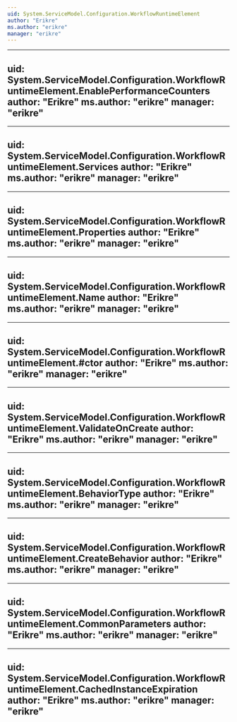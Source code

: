```yaml
---
uid: System.ServiceModel.Configuration.WorkflowRuntimeElement
author: "Erikre"
ms.author: "erikre"
manager: "erikre"
---
```


---
uid: System.ServiceModel.Configuration.WorkflowRuntimeElement.EnablePerformanceCounters
author: "Erikre"
ms.author: "erikre"
manager: "erikre"
---

---
uid: System.ServiceModel.Configuration.WorkflowRuntimeElement.Services
author: "Erikre"
ms.author: "erikre"
manager: "erikre"
---

---
uid: System.ServiceModel.Configuration.WorkflowRuntimeElement.Properties
author: "Erikre"
ms.author: "erikre"
manager: "erikre"
---

---
uid: System.ServiceModel.Configuration.WorkflowRuntimeElement.Name
author: "Erikre"
ms.author: "erikre"
manager: "erikre"
---

---
uid: System.ServiceModel.Configuration.WorkflowRuntimeElement.#ctor
author: "Erikre"
ms.author: "erikre"
manager: "erikre"
---

---
uid: System.ServiceModel.Configuration.WorkflowRuntimeElement.ValidateOnCreate
author: "Erikre"
ms.author: "erikre"
manager: "erikre"
---

---
uid: System.ServiceModel.Configuration.WorkflowRuntimeElement.BehaviorType
author: "Erikre"
ms.author: "erikre"
manager: "erikre"
---

---
uid: System.ServiceModel.Configuration.WorkflowRuntimeElement.CreateBehavior
author: "Erikre"
ms.author: "erikre"
manager: "erikre"
---

---
uid: System.ServiceModel.Configuration.WorkflowRuntimeElement.CommonParameters
author: "Erikre"
ms.author: "erikre"
manager: "erikre"
---

---
uid: System.ServiceModel.Configuration.WorkflowRuntimeElement.CachedInstanceExpiration
author: "Erikre"
ms.author: "erikre"
manager: "erikre"
---
